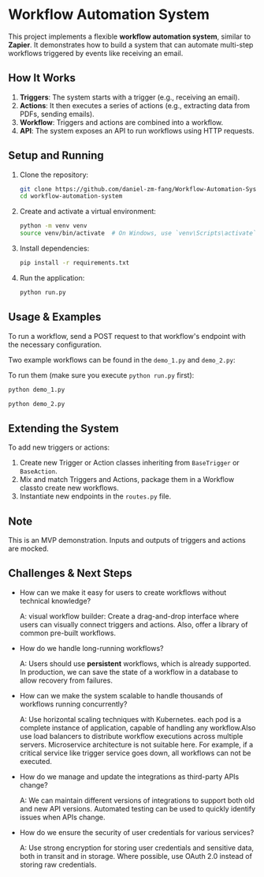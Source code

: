 # Workflow Automation System

This project implements a flexible **workflow automation system**, similar to **Zapier**. It demonstrates how to build a system that can automate multi-step workflows triggered by events like receiving an email.

## How It Works

1. **Triggers**: The system starts with a trigger (e.g., receiving an email).
2. **Actions**: It then executes a series of actions (e.g., extracting data from PDFs, sending emails).
3. **Workflow**: Triggers and actions are combined into a workflow.
4. **API**: The system exposes an API to run workflows using HTTP requests.

## Setup and Running

1. Clone the repository:

   ```bash
   git clone https://github.com/daniel-zm-fang/Workflow-Automation-System.git
   cd workflow-automation-system
   ```

2. Create and activate a virtual environment:

   ```bash
   python -m venv venv
   source venv/bin/activate  # On Windows, use `venv\Scripts\activate`
   ```

3. Install dependencies:

   ```bash
   pip install -r requirements.txt
   ```

4. Run the application:

   ```bash
   python run.py
   ```

## Usage & Examples

To run a workflow, send a POST request to that workflow's endpoint with the necessary configuration.

Two example workflows can be found in the `demo_1.py` and `demo_2.py`:

To run them (make sure you execute `python run.py` first):

```bash
python demo_1.py

python demo_2.py
```

## Extending the System

To add new triggers or actions:

1. Create new Trigger or Action classes inheriting from `BaseTrigger` or `BaseAction`.
2. Mix and match Triggers and Actions, package them in a Workflow classto create new workflows.
3. Instantiate new endpoints in the `routes.py` file.

## Note

This is an MVP demonstration. Inputs and outputs of triggers and actions are mocked.

## Challenges & Next Steps

- How can we make it easy for users to create workflows without technical knowledge?
  
   A: visual workflow builder: Create a drag-and-drop interface where users can visually connect triggers and actions. Also, offer a library of common pre-built workflows.

- How do we handle long-running workflows?

   A: Users should use **persistent** workflows, which is already supported. In production, we can save the state of a workflow in a database to allow recovery from failures.

- How can we make the system scalable to handle thousands of workflows running concurrently?

   A: Use horizontal scaling techniques with Kubernetes. each pod is a complete instance of application, capable of handling any workflow.Also use load balancers to distribute workflow executions across multiple servers. Microservice architecture is not suitable here. For example, if a critical service like trigger service goes down, all workflows can not be executed.

- How do we manage and update the integrations as third-party APIs change?

   A: We can maintain different versions of integrations to support both old and new API versions. Automated testing can be used to quickly identify issues when APIs change.

- How do we ensure the security of user credentials for various services?

   A: Use strong encryption for storing user credentials and sensitive data, both in transit and in storage. Where possible, use OAuth 2.0 instead of storing raw credentials.

